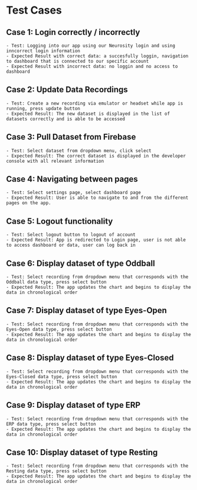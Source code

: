 # Test Cases

## Case 1: Login correctly / incorrectly
    - Test: Logging into our app using our Neurosity login and using inncorrect login information
    - Expected Result with correct data: a succesfully loggin, navigation to dashboard that is connected to our specific account
    - Expected Result with incorrect data: no loggin and no access to dashboard   

## Case 2: Update Data Recordings
    - Test: Create a new recording via emulator or headset while app is running, press update button
    - Expected Result: The new dataset is displayed in the list of datasets correctly and is able to be accessed

## Case 3: Pull Dataset from Firebase
    - Test: Select dataset from dropdown menu, click select 
    - Expected Result: The correct dataset is displayed in the developer console with all relevant information 

## Case 4: Navigating between pages
    - Test: Select settings page, select dashboard page
    - Expected Result: User is able to navigate to and from the different pages on the app. 

## Case 5: Logout functionality
    - Test: Select logout button to logout of account
    - Expected Result: App is redirected to Login page, user is not able to access dashboard or data, user can log back in
    
## Case 6: Display dataset of type Oddball
    - Test: Select recording from dropdown menu that corresponds with the Oddball data type, press select button
    - Expected Result: The app updates the chart and begins to display the data in chronological order  

## Case 7: Display dataset of type Eyes-Open
    - Test: Select recording from dropdown menu that corresponds with the Eyes-Open data type, press select button
    - Expected Result: The app updates the chart and begins to display the data in chronological order 

## Case 8: Display dataset of type Eyes-Closed
    - Test: Select recording from dropdown menu that corresponds with the Eyes-Closed data type, press select button
    - Expected Result: The app updates the chart and begins to display the data in chronological order 

## Case 9: Display dataset of type ERP
    - Test: Select recording from dropdown menu that corresponds with the ERP data type, press select button
    - Expected Result: The app updates the chart and begins to display the data in chronological order 

## Case 10: Display dataset of type Resting
    - Test: Select recording from dropdown menu that corresponds with the Resting data type, press select button
    - Expected Result: The app updates the chart and begins to display the data in chronological order 
